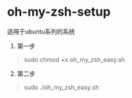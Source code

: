 # oh-my-zsh-setup
适用于ubuntu系列的系统

1. 第一步
 >    sudo chmod +x oh_my_zsh_easy.sh

2. 第二步
 >    sudo ./oh_my_zsh_easy.sh
